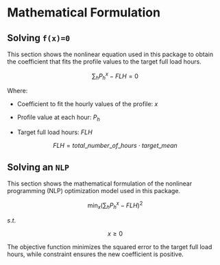 # Mathematical Formulation

## Solving ``f(x)=0``

This section shows the nonlinear equation used in this package to obtain the coefficient that fits the profile values to the target full load hours.

```math
\displaystyle {\sum_{h}P_{h}^{x} - FLH = 0}
```

Where:

- Coefficient to fit the hourly values of the profile: $x$

- Profile value at each hour: $P_{h}$

- Target full load hours: $FLH$

```math
\displaystyle {FLH = total\_number\_of\_hours \cdot target\_mean}
```

## Solving an ``NLP``

This section shows the mathematical formulation of the nonlinear programming (NLP) optimization model used in this package.

```math
\displaystyle {\min_{x} {\left(\sum_{h}P_{h}^{x} - FLH\right)}^{2}}
```

$s.t.$

```math
x \geq 0
```

The objective function minimizes the squared error to the target full load hours, while constraint ensures the new coefficient is positive.
